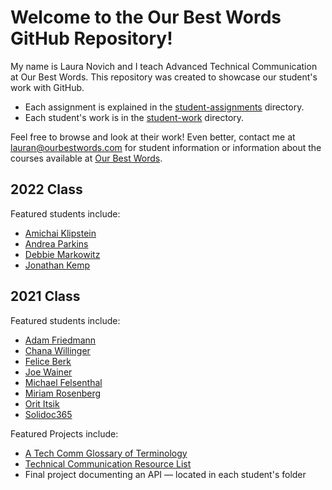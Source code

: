 # Welcome to the Our Best Words GitHub Repository! 

My name is Laura Novich and I teach Advanced Technical Communication at Our Best Words. 
This repository was created to showcase our student's work with GitHub.

* Each assignment is explained in the [student-assignments](student-assignments/) directory.
* Each student's work is in the [student-work](student-work/) directory.

Feel free to browse and look at their work! Even better, contact me at lauran@ourbestwords.com for student information or information about the courses available at [Our Best Words](https://ourbestwords.com/).

## 2022 Class

Featured students include:

* [Amichai Klipstein](student-work/2022/Amichai-Klipstein/)
* [Andrea Parkins](student-work/2022/Andrea-Parkins/)
* [Debbie Markowitz](student-work/2022/Debbie-Markowitz)
* [Jonathan Kemp](/student-work/2022/Jonathan-Kemp/)


## 2021 Class
Featured students include:


* [Adam Friedmann](student-work/2021/adam-friedman/)
* [Chana Willinger](student-work/2021/chana-willinger/)
* [Felice Berk](student-work/2021/felice-berk/)
* [Joe Wainer](student-work/2021/joe-wainer/)
* [Michael Felsenthal](student-work/2021/michael-felsenthal/)
* [Miriam Rosenberg](student-work/2021/miriam-rosenberg/)
* [Orit Itsik](student-work/2021/orit-itsik/)
* [Solidoc365](student-work/2021/solidoc)

Featured Projects include:

* [A Tech Comm Glossary of Terminology](https://laura-novich-obw.github.io/glossary/)
* [Technical Communication Resource List](https://laura-novich-obw.github.io/TC-Resource-List/)
* Final project documenting an API &mdash; located in each student's folder
